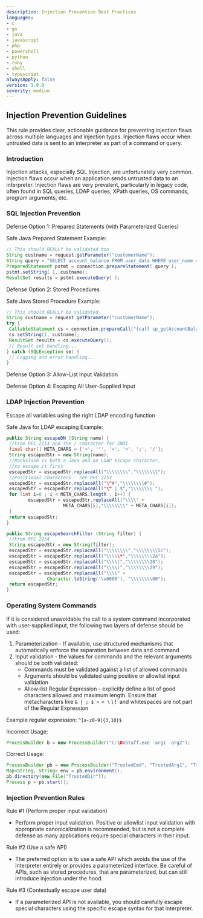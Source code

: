 ```yaml
---
description: Injection Prevention Best Practices
languages:
- c
- go
- java
- javascript
- php
- powershell
- python
- ruby
- shell
- typescript
alwaysApply: false
version: 1.0.0
severity: medium
---
```


## Injection Prevention Guidelines

This rule provides clear, actionable guidance for preventing injection flaws across multiple languages and injection types. Injection flaws occur when untrusted data is sent to an interpreter as part of a command or query.

### Introduction

Injection attacks, especially SQL Injection, are unfortunately very common. Injection flaws occur when an application sends untrusted data to an interpreter. Injection flaws are very prevalent, particularly in legacy code, often found in SQL queries, LDAP queries, XPath queries, OS commands, program arguments, etc.

### SQL Injection Prevention

Defense Option 1: Prepared Statements (with Parameterized Queries)

Safe Java Prepared Statement Example:
```java
// This should REALLY be validated too
String custname = request.getParameter("customerName"); 
String query = "SELECT account_balance FROM user_data WHERE user_name = ?";
PreparedStatement pstmt = connection.prepareStatement( query );
pstmt.setString( 1, custname); 
ResultSet results = pstmt.executeQuery( );
```

Defense Option 2: Stored Procedures

Safe Java Stored Procedure Example:
```java
// This should REALLY be validated
String custname = request.getParameter("customerName");
try {
 CallableStatement cs = connection.prepareCall("{call sp_getAccountBalance(?)}");
 cs.setString(1, custname);
 ResultSet results = cs.executeQuery();
 // Result set handling...
} catch (SQLException se) {
 // Logging and error handling...
}
```

Defense Option 3: Allow-List Input Validation

Defense Option 4: Escaping All User-Supplied Input

### LDAP Injection Prevention

Escape all variables using the right LDAP encoding function

Safe Java for LDAP escaping Example:
```java
public String escapeDN (String name) {
 //From RFC 2253 and the / character for JNDI
 final char[] META_CHARS = {'+', '"', '<', '>', ';', '/'};
 String escapedStr = new String(name);
 //Backslash is both a Java and an LDAP escape character,
 //so escape it first
 escapedStr = escapedStr.replaceAll("\\\\\\\\","\\\\\\\\");
 //Positional characters - see RFC 2253
 escapedStr = escapedStr.replaceAll("\^#","\\\\\\\\#");
 escapedStr = escapedStr.replaceAll("\^ | $","\\\\\\\\ ");
 for (int i=0 ; i < META_CHARS.length ; i++) {
        escapedStr = escapedStr.replaceAll("\\\\" +
                     META_CHARS[i],"\\\\\\\\" + META_CHARS[i]);
 }
 return escapedStr;
}
```

```java
public String escapeSearchFilter (String filter) {
 //From RFC 2254
 String escapedStr = new String(filter);
 escapedStr = escapedStr.replaceAll("\\\\\\\\","\\\\\\\\5c");
 escapedStr = escapedStr.replaceAll("\\\\\*","\\\\\\\\2a");
 escapedStr = escapedStr.replaceAll("\\\\(","\\\\\\\\28");
 escapedStr = escapedStr.replaceAll("\\\\)","\\\\\\\\29");
 escapedStr = escapedStr.replaceAll("\\\\" +
               Character.toString('\u0000'), "\\\\\\\\00");
 return escapedStr;
}
```

### Operating System Commands

If it is considered unavoidable the call to a system command incorporated with user-supplied input, the following two layers of defense should be used:

1. Parameterization - If available, use structured mechanisms that automatically enforce the separation between data and command
2. Input validation - the values for commands and the relevant arguments should be both validated:
   - Commands must be validated against a list of allowed commands
   - Arguments should be validated using positive or allowlist input validation
   - Allow-list Regular Expression - explicitly define a list of good characters allowed and maximum length. Ensure that metacharacters like `& | ; $ > < \` \ !` and whitespaces are not part of the Regular Expression

Example regular expression: `^[a-z0-9]{3,10}$`

Incorrect Usage:
```java
ProcessBuilder b = new ProcessBuilder("C:\DoStuff.exe -arg1 -arg2");
```

Correct Usage:
```java
ProcessBuilder pb = new ProcessBuilder("TrustedCmd", "TrustedArg1", "TrustedArg2");
Map<String, String> env = pb.environment();
pb.directory(new File("TrustedDir"));
Process p = pb.start();
```

### Injection Prevention Rules

Rule #1 (Perform proper input validation)
- Perform proper input validation. Positive or allowlist input validation with appropriate canonicalization is recommended, but is not a complete defense as many applications require special characters in their input.

Rule #2 (Use a safe API)
- The preferred option is to use a safe API which avoids the use of the interpreter entirely or provides a parameterized interface. Be careful of APIs, such as stored procedures, that are parameterized, but can still introduce injection under the hood.

Rule #3 (Contextually escape user data)
- If a parameterized API is not available, you should carefully escape special characters using the specific escape syntax for that interpreter.